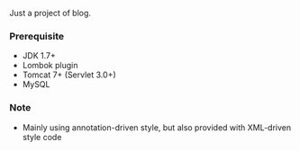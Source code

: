 Just a project of blog.

### Prerequisite
* JDK 1.7+
* Lombok plugin
* Tomcat 7+ (Servlet 3.0+)
* MySQL

### Note
* Mainly using annotation-driven style, but also provided with XML-driven style code
